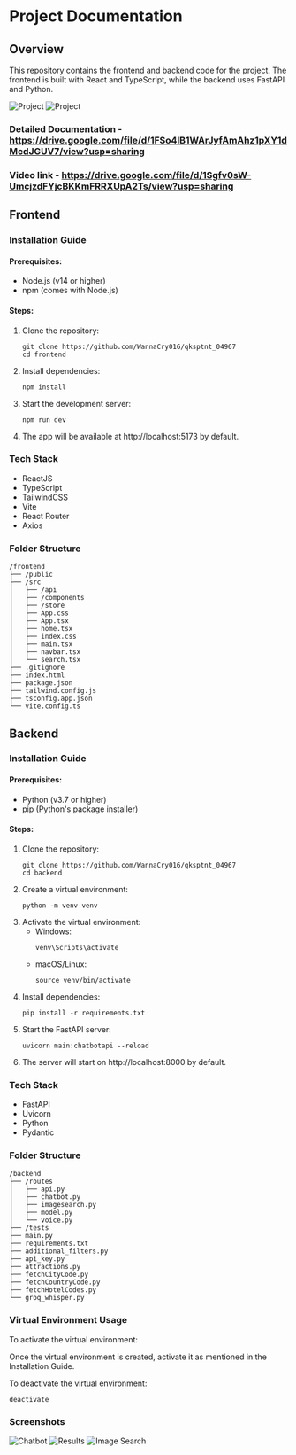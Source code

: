 # Project Documentation

## Overview

This repository contains the frontend and backend code for the project. The frontend is built with React and TypeScript, while the backend uses FastAPI and Python.

![Project](./frontend/public/10.png)
![Project](./frontend/public/1.png)

### Detailed Documentation - https://drive.google.com/file/d/1FSo4lB1WArJyfAmAhz1pXY1dMcdJGUV7/view?usp=sharing
### Video link - https://drive.google.com/file/d/1Sgfv0sW-UmcjzdFYjcBKKmFRRXUpA2Ts/view?usp=sharing

## Frontend

### Installation Guide

#### Prerequisites:
- Node.js (v14 or higher)
- npm (comes with Node.js)

#### Steps:
1. Clone the repository:
   ```
   git clone https://github.com/WannaCry016/qksptnt_04967
   cd frontend
   ```
2. Install dependencies:
   ```
   npm install
   ```
3. Start the development server:
   ```
   npm run dev
   ```
4. The app will be available at http://localhost:5173 by default.

### Tech Stack
- ReactJS
- TypeScript
- TailwindCSS
- Vite
- React Router
- Axios

### Folder Structure
```
/frontend
├── /public
├── /src
│   ├── /api
│   ├── /components
│   ├── /store
│   ├── App.css
│   ├── App.tsx
│   ├── home.tsx
│   ├── index.css
│   ├── main.tsx
│   ├── navbar.tsx
│   └── search.tsx
├── .gitignore
├── index.html
├── package.json
├── tailwind.config.js
├── tsconfig.app.json
└── vite.config.ts
```

## Backend

### Installation Guide

#### Prerequisites:
- Python (v3.7 or higher)
- pip (Python's package installer)

#### Steps:
1. Clone the repository:
   ```
   git clone https://github.com/WannaCry016/qksptnt_04967
   cd backend
   ```
2. Create a virtual environment:
   ```
   python -m venv venv
   ```
3. Activate the virtual environment:
   - Windows: 
      ```
     venv\Scripts\activate
      ```
   - macOS/Linux: 
        ```
        source venv/bin/activate
        ```
4. Install dependencies:
   ```
   pip install -r requirements.txt
   ```
5. Start the FastAPI server:
   ```
   uvicorn main:chatbotapi --reload
   ```
6. The server will start on http://localhost:8000 by default.

### Tech Stack
- FastAPI
- Uvicorn
- Python
- Pydantic

### Folder Structure
```
/backend
├── /routes
│   ├── api.py
│   ├── chatbot.py
│   ├── imagesearch.py
│   ├── model.py
│   └── voice.py
├── /tests
├── main.py
├── requirements.txt
├── additional_filters.py
├── api_key.py
├── attractions.py
├── fetchCityCode.py
├── fetchCountryCode.py
├── fetchHotelCodes.py
└── groq_whisper.py
```

### Virtual Environment Usage

To activate the virtual environment:

Once the virtual environment is created, activate it as mentioned in 
the Installation Guide. 


To deactivate the virtual environment:
```
deactivate
```

### Screenshots
![Chatbot](./frontend/public/2.png)
![Results](./frontend/public/3.png)
![Image Search](./frontend/public/4.png)
